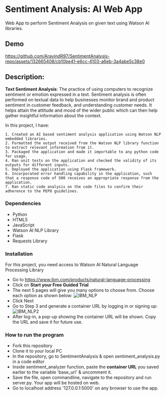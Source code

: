 # Sentiment Analysis: AI Web App

Web App to perform Sentiment Analysis on given text using Watson AI libraries.

## Demo

https://github.com/AravindR97/SentimentAnalysis-repo/assets/132665408/cb10be41-e6cc-4103-a6eb-3a4abe5c38e0

## Description:
**Text Sentiment Analysis**: The practice of using computers to recognize sentiment or emotion expressed in a text. Sentiment analysis is often performed on textual data to help businesses monitor brand and product sentiment in customer feedback, and understanding customer needs. It helps attain the attitude and mood of the wider public which can then help gather insightful information about the context.

In this project, I have:

	1. Created an AI based sentiment analysis application using Watson NLP embedded libraries.
	2. Formatted the output received from the Watson NLP library function to extract relevant information from it.
	3. Packaged the application and made it importable to any python code for usage.
	4. Ran unit tests on the application and checked the validity of its outputs for different inputs.
	5. Deployed the application using Flask framework.
	6. Incorporated error handling capability in the application, such that a response code of 500 receives an appropriate response from the application.
	7. Ran static code analysis on the code files to confirm their adherence to the PEP8 guidelines.

### Dependencies
* Python
* HTML5
* JavaScript
* Watson AI NLP Library
* Flask
* Requests Library

### Installation
For this project, you need access to Watson AI Natural Language Processing Library
* Go to https://www.ibm.com/products/natural-language-processing
* Click on **Start your Free Guided Trial**
* The next 5 pages will give you many options to choose from. Choose each option as shown below:
![IBM_NLP](https://github.com/AravindR97/SentimentAnalysis-repo/assets/132665408/cb3c2eac-93f1-4e0a-bb34-6cee3122a141)
* Click Next
* Go to Step 3 and generate a container URL by logging in or signing up:
![IBM_NLP2](https://github.com/AravindR97/SentimentAnalysis-repo/assets/132665408/ce48a2d3-42f9-41c7-993c-70a5f9d0583d)
* After log-in, a pop-up showing the container URL will be shown. Copy the URL and save it for future use.

### How to run the program
* Fork this repository
* Clone it to your local PC
* In the repository, go to SentimentAnalysis & open sentiment_analysis.py in a code editor
* Inside sentiment_analyzer function, paste the **container URL** you saved earlier to the variable 'base_url' & uncomment it.
* Save the file, open commandline, navigate to the repository and run server.py. Your app will be hosted on web.
* Go to localhost address '127.0.0.1:5000' on any browser to use the app.
